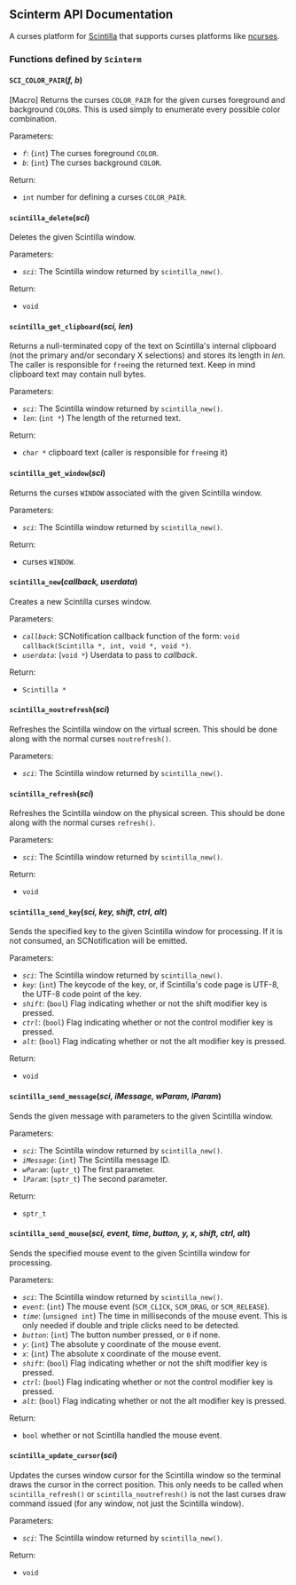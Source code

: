 ## Scinterm API Documentation

A curses platform for [Scintilla][] that supports curses platforms like
[ncurses][].

[Scintilla]: https://scintilla.org
[ncurses]: https://invisible-island.net/ncurses/

### Functions defined by `Scinterm`

<a id="SCI_COLOR_PAIR"></a>
#### `SCI_COLOR_PAIR`(*f, b*)

[Macro] Returns the curses `COLOR_PAIR` for the given curses foreground and
background `COLOR`s.
This is used simply to enumerate every possible color combination.

Parameters:

* *`f`*: (`int`) The curses foreground `COLOR`.
* *`b`*: (`int`) The curses background `COLOR`.

Return:

* `int` number for defining a curses `COLOR_PAIR`.

<a id="scintilla_delete"></a>
#### `scintilla_delete`(*sci*)

Deletes the given Scintilla window.

Parameters:

* *`sci`*: The Scintilla window returned by `scintilla_new()`.

Return:

* `void`

<a id="scintilla_get_clipboard"></a>
#### `scintilla_get_clipboard`(*sci, len*)

Returns a null-terminated copy of the text on Scintilla's internal clipboard
(not the primary and/or secondary X selections) and stores its length in
*len*.
The caller is responsible for `free`ing the returned text.
Keep in mind clipboard text may contain null bytes.

Parameters:

* *`sci`*: The Scintilla window returned by `scintilla_new()`.
* *`len`*: (`int *`) The length of the returned text.

Return:

* `char *` clipboard text (caller is responsible for `free`ing it)

<a id="scintilla_get_window"></a>
#### `scintilla_get_window`(*sci*)

Returns the curses `WINDOW` associated with the given Scintilla window.

Parameters:

* *`sci`*: The Scintilla window returned by `scintilla_new()`.

Return:

* curses `WINDOW`.

<a id="scintilla_new"></a>
#### `scintilla_new`(*callback, userdata*)

Creates a new Scintilla curses window.

Parameters:

* *`callback`*: SCNotification callback function of the form:
  `void callback(Scintilla *, int, void *, void *)`.
* *`userdata`*: (`void *`) Userdata to pass to *callback*.

Return:

* `Scintilla *`

<a id="scintilla_noutrefresh"></a>
#### `scintilla_noutrefresh`(*sci*)

Refreshes the Scintilla window on the virtual screen.
This should be done along with the normal curses `noutrefresh()`.

Parameters:

* *`sci`*: The Scintilla window returned by `scintilla_new()`.

<a id="scintilla_refresh"></a>
#### `scintilla_refresh`(*sci*)

Refreshes the Scintilla window on the physical screen.
This should be done along with the normal curses `refresh()`.

Parameters:

* *`sci`*: The Scintilla window returned by `scintilla_new()`.

Return:

* `void`

<a id="scintilla_send_key"></a>
#### `scintilla_send_key`(*sci, key, shift, ctrl, alt*)

Sends the specified key to the given Scintilla window for processing.
If it is not consumed, an SCNotification will be emitted.

Parameters:

* *`sci`*: The Scintilla window returned by `scintilla_new()`.
* *`key`*: (`int`) The keycode of the key, or, if Scintilla's code page is
  UTF-8, the UTF-8 code point of the key.
* *`shift`*: (`bool`) Flag indicating whether or not the shift modifier key
  is pressed.
* *`ctrl`*: (`bool`) Flag indicating whether or not the control modifier key
  is pressed.
* *`alt`*: (`bool`) Flag indicating whether or not the alt modifier key is
  pressed.

Return:

* `void`

<a id="scintilla_send_message"></a>
#### `scintilla_send_message`(*sci, iMessage, wParam, lParam*)

Sends the given message with parameters to the given Scintilla window.

Parameters:

* *`sci`*: The Scintilla window returned by `scintilla_new()`.
* *`iMessage`*: (`int`) The Scintilla message ID.
* *`wParam`*: (`uptr_t`) The first parameter.
* *`lParam`*: (`sptr_t`) The second parameter.

Return:

* `sptr_t`

<a id="scintilla_send_mouse"></a>
#### `scintilla_send_mouse`(*sci, event, time, button, y, x, shift, ctrl, alt*)

Sends the specified mouse event to the given Scintilla window for processing.

Parameters:

* *`sci`*: The Scintilla window returned by `scintilla_new()`.
* *`event`*: (`int`) The mouse event (`SCM_CLICK`, `SCM_DRAG`, or
  `SCM_RELEASE`).
* *`time`*: (`unsigned int`) The time in milliseconds of the mouse event.
  This is only needed if double and triple clicks need to be detected.
* *`button`*: (`int`) The button number pressed, or `0` if none.
* *`y`*: (`int`) The absolute y coordinate of the mouse event.
* *`x`*: (`int`) The absolute x coordinate of the mouse event.
* *`shift`*: (`bool`) Flag indicating whether or not the shift modifier key
  is pressed.
* *`ctrl`*: (`bool`) Flag indicating whether or not the control modifier key
  is pressed.
* *`alt`*: (`bool`) Flag indicating whether or not the alt modifier key is
  pressed.

Return:

* `bool` whether or not Scintilla handled the mouse event.

<a id="scintilla_update_cursor"></a>
#### `scintilla_update_cursor`(*sci*)

Updates the curses window cursor for the Scintilla window so the terminal
draws the cursor in the correct position.
This only needs to be called when `scintilla_refresh()` or
`scintilla_noutrefresh()` is not the last curses draw command issued (for
any window, not just the Scintilla window).

Parameters:

* *`sci`*: The Scintilla window returned by `scintilla_new()`.

Return:

* `void`


